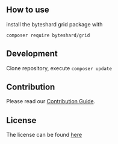 ## How to use

install the byteshard grid package with

`composer require byteshard/grid`

## Development

Clone repository, execute `composer update`

## Contribution

Please read our [Contribution Guide](CONTRIBUTE.md).

## License

The license can be found [here](LICENSE)